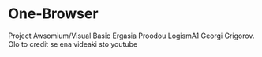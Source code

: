 # One-Browser
Project Awsomium/Visual Basic
Ergasia Proodou LogismA1 Georgi Grigorov.
Olo to credit se ena videaki sto youtube 
